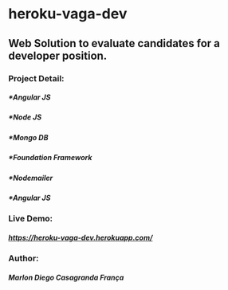 # heroku-vaga-dev
<h2>Web Solution to evaluate candidates for a developer position.</h2>

<h3>Project Detail:</h3>
<h5>*Angular JS</h4>
<h5>*Node JS</h4>
<h5>*Mongo DB</h5>
<h5>*Foundation Framework</h4>
<h5>*Nodemailer</h5>
<h5>*Angular JS</h5>

<h3>Live Demo:</h3>
<h5><a href="https://heroku-vaga-dev.herokuapp.com/#/">https://heroku-vaga-dev.herokuapp.com/</a></h5>

<h3>Author:</h3>
<h5>Marlon Diego Casagranda França</h5>



